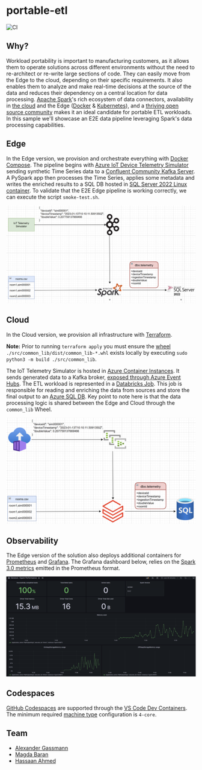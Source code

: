 # portable-etl
![CI](https://github.com/syedhassaanahmed/portable-etl/actions/workflows/ci.yml/badge.svg)

## Why?
Workload portability is important to manufacturing customers, as it allows them to operate solutions across different environments without the need to re-architect or re-write large sections of code. They can easily move from the Edge to the cloud, depending on their specific requirements. It also enables them to analyze and make real-time decisions at the source of the data and reduces their dependency on a central location for data processing. [Apache Spark](https://spark.apache.org/docs/latest/)'s rich ecosystem of data connectors, availability in [the cloud](https://azure.microsoft.com/en-us/products/databricks) and the Edge ([Docker](https://hub.docker.com/r/apache/spark-py) & [Kubernetes](https://spark.apache.org/docs/latest/running-on-kubernetes.html)), and a [thriving open source community](https://github.com/apache/spark) makes it an ideal candidate for portable ETL workloads. In this sample we'll showcase an E2E data pipeline leveraging Spark's data processing capabilities.

## Edge
In the Edge version, we provision and orchestrate everything with [Docker Compose](https://docs.docker.com/compose/). The pipeline begins with [Azure IoT Device Telemetry Simulator](https://github.com/Azure-Samples/Iot-Telemetry-Simulator) sending synthetic Time Series data to a [Confluent Community Kafka Server](https://docs.confluent.io/platform/current/platform-quickstart.html#ce-docker-quickstart). A PySpark app then processes the Time Series, applies some metadata and writes the enriched results to a SQL DB hosted in [SQL Server 2022 Linux container](https://learn.microsoft.com/en-us/sql/linux/quickstart-install-connect-docker?view=sql-server-ver16&pivots=cs1-bash). To validate that the E2E Edge pipeline is working correctly, we can execute the script `smoke-test.sh`.

<div align="center">
    <img src="./docs/edge-architecture.png">
</div>

## Cloud
In the Cloud version, we provision all infrastructure with [Terraform](https://registry.terraform.io/providers/hashicorp/azurerm/latest/docs).

**Note:** Prior to running `terraform apply` you must ensure the [wheel](https://wheel.readthedocs.io/en/stable/) `./src/common_lib/dist/common_lib-*.whl` exists locally by executing `sudo python3 -m build ./src/common_lib`.

The IoT Telemetry Simulator is hosted in [Azure Container Instances](https://azure.microsoft.com/en-us/products/container-instances). It sends generated data to a Kafka broker, [exposed through Azure Event Hubs](https://learn.microsoft.com/en-us/azure/event-hubs/azure-event-hubs-kafka-overview).
The ETL workload is represented in a [Databricks Job](https://learn.microsoft.com/en-us/azure/databricks/workflows/jobs/jobs). This job is responsible for reading and enriching the data from sources and store the final output to an [Azure SQL DB](https://azure.microsoft.com/en-us/products/azure-sql/database/). Key point to note here is that the data processing logic is shared between the Edge and Cloud through the `common_lib` Wheel.

<div align="center">
    <img src="./docs/cloud-architecture.png">
</div>

## Observability
The Edge version of the solution also deploys additional containers for [Prometheus](https://prometheus.io/) and [Grafana](https://grafana.com/). The Grafana dashboard below, relies on the [Spark 3.0 metrics](https://spark.apache.org/docs/3.0.0/monitoring.html) emitted in the Prometheus format.

<div align="center">
    <img src="./docs/edge-grafana.png">
</div>

## Codespaces
[GitHub Codespaces](https://github.com/features/codespaces) are supported through the [VS Code Dev Containers](https://code.visualstudio.com/docs/devcontainers/containers). The minimum required [machine type](https://docs.github.com/en/codespaces/customizing-your-codespace/changing-the-machine-type-for-your-codespace) configuration is `4-core`.

## Team
- [Alexander Gassmann](https://github.com/Salazander)
- [Magda Baran](https://github.com/MagdaPaj)
- [Hassaan Ahmed](https://github.com/syedhassaanahmed)